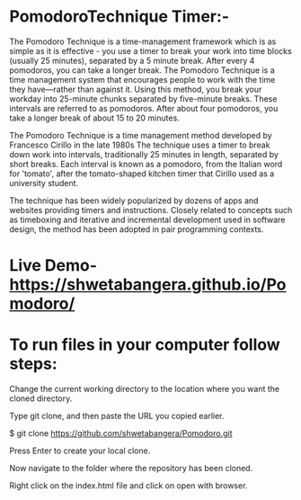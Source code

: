 # PomodoroTechnique Timer:-
The Pomodoro Technique is a time-management framework which is as simple as it is effective - you use a timer to break your work into time blocks (usually 25 minutes), separated by a 5 minute break. After every 4 pomodoros, you can take a longer break.
The Pomodoro Technique is a time management system that encourages people to work with the time they have—rather than against it. Using this method, you break your workday into 25-minute chunks separated by five-minute breaks. These intervals are referred to as pomodoros. After about four pomodoros, you take a longer break of about 15 to 20 minutes.

The Pomodoro Technique is a time management method developed by Francesco Cirillo in the late 1980s The technique uses a timer to break down work into intervals, traditionally 25 minutes in length, separated by short breaks. Each interval is known as a pomodoro, from the Italian word for 'tomato', after the tomato-shaped kitchen timer that Cirillo used as a university student.

The technique has been widely popularized by dozens of apps and websites providing timers and instructions. Closely related to concepts such as timeboxing and iterative and incremental development used in software design, the method has been adopted in pair programming contexts.
# Live Demo-https://shwetabangera.github.io/Pomodoro/
# To run files in your computer follow steps:
Change the current working directory to the location where you want the cloned directory.

Type git clone, and then paste the URL you copied earlier.

$ git clone https://github.com/shwetabangera/Pomodoro.git

Press Enter to create your local clone.

Now navigate to the folder where the repository has been cloned.

Right click on the index.html file and click on open with browser.
